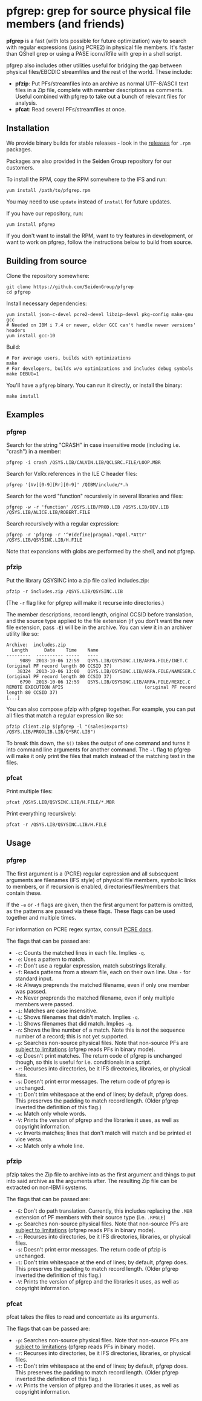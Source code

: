 # pfgrep: grep for source physical file members (and friends)

**pfgrep** is a fast (with lots possible for future optimization) way to search
with regular expressions (using PCRE2) in physical file members. It's faster
than QShell grep or using a PASE iconv/Rfile with grep in a shell script.

pfgrep also includes other utilities useful for bridging the gap between
physical files/EBCDIC streamfiles and the rest of the world. These include:

* **pfzip**: Put PFs/streamfiles into an archive as normal UTF-8/ASCII text
  files in a Zip file, complete with member descriptions as comments. Useful
  combined with pfgrep to take out a bunch of relevant files for analysis.
* **pfcat**: Read several PFs/streamfiles at once.

## Installation

We provide binary builds for stable releases - look in the [releases][releases]
for `.rpm` packages.

Packages are also provided in the Seiden Group repository for our customers.

To install the RPM, copy the RPM somewhere to the IFS and run:

```shell
yum install /path/to/pfgrep.rpm
```

You may need to use `update` instead of `install` for future updates.

If you have our repository, run:

```shell
yum install pfgrep
```

If you don't want to install the RPM, want to try features in development, or
want to work on pfgrep, follow the instructions below to build from source.

## Building from source

Clone the repository somewhere:

```shell
git clone https://github.com/SeidenGroup/pfgrep
cd pfgrep
```

Install necessary dependencies:

```shell
yum install json-c-devel pcre2-devel libzip-devel pkg-config make-gnu gcc
# Needed on IBM i 7.4 or newer, older GCC can't handle newer versions' headers
yum install gcc-10
```

Build:

```shell
# For average users, builds with optimizations
make
# For developers, builds w/o optimizations and includes debug symbols
make DEBUG=1
```

You'll have a `pfgrep` binary. You can run it directly, or install the binary:

```shell
make install
```

## Examples

### pfgrep

Search for the string "CRASH" in case insensitive mode (including i.e. "crash")
in a member:

```shell
pfgrep -i crash /QSYS.LIB/CALVIN.LIB/QCLSRC.FILE/LOOP.MBR
```

Search for VxRx references in the ILE C header files:

```shell
pfgrep '[Vv][0-9][Rr][0-9]' /QIBM/include/*.h
```

Search for the word "function" recursively in several libraries and files:

```shell
pfgrep -w -r 'function' /QSYS.LIB/PROD.LIB /QSYS.LIB/DEV.LIB /QSYS.LIB/ALICE.LIB/ROBERT.FILE
```

Search recursively with a regular expression:

```shell
pfgrep -r 'pfgrep -r '^#(define|pragma).*Qp0l.*Attr' /QSYS.LIB/QSYSINC.LIB/H.FILE
```

Note that expansions with globs are performed by the shell, and not pfgrep.

### pfzip

Put the library QSYSINC into a zip file called includes.zip:

```shell
pfzip -r includes.zip /QSYS.LIB/QSYSINC.LIB
```

(The `-r` flag like for pfgrep will make it recurse into directories.)

The member descriptions, record length, original CCSID before translation, and
the source type applied to the file extension (if you don't want the new file
extension, pass `-E`) will be in the archive. You can view it in an archiver
utility like so:

```
Archive:  includes.zip
  Length      Date    Time    Name
---------  ---------- -----   ----
     9089  2013-10-06 12:59   QSYS.LIB/QSYSINC.LIB/ARPA.FILE/INET.C
(original PF record length 80 CCSID 37)
    38324  2013-10-06 13:00   QSYS.LIB/QSYSINC.LIB/ARPA.FILE/NAMESER.C
(original PF record length 80 CCSID 37)
     6790  2013-10-06 12:59   QSYS.LIB/QSYSINC.LIB/ARPA.FILE/REXEC.C
REMOTE EXECUTION APIS                              (original PF record length 80 CCSID 37)
[...]
```

You can also compose pfzip with pfgrep together. For example, you can put all
files that match a regular expression like so:

```shell
pfzip client.zip $(pfgrep -l "(sales|exports) /QSYS.LIB/PRODLIB.LIB/Q*SRC.LIB")
```

To break this down, the `$()` takes the output of one command and turns it into
command line arguments for another command. The `-l` flag to pfgrep will make it
only print the files that match instead of the matching text in the files.

### pfcat

Print multiple files:

```shell
pfcat /QSYS.LIB/QSYSINC.LIB/H.FILE/*.MBR
```

Print everything recursively:

```shell
pfcat -r /QSYS.LIB/QSYSINC.LIB/H.FILE
```

## Usage

### pfgrep

The first argument is a (PCRE) regular expression and all subsequent arguments
are filenames (IFS style) of physical file members, symbolic links to members,
or if recursion is enabled, directories/files/members that contain these.

If the `-e` or `-f` flags are given, then the first argument for pattern is
omitted, as the patterns are passed via these flags. These flags can be used
together and multiple times.

For information on PCRE regex syntax, consult [PCRE docs][pcre2syntax].

The flags that can be passed are:

* `-c`: Counts the matched lines in each file. Implies `-q`.
* `-e`: Uses a pattern to match.
* `-F`: Don't use a regular expression, match substrings literally.
* `-f`: Reads patterns from a stream file, each on their own line. Use `-` for standard input.
* `-H`: Always preprends the matched filename, even if only one member was passed.
* `-h`: Never preprends the matched filename, even if only multiple members were passed.
* `-i`: Matches are case insensitive.
* `-L`: Shows filenames that didn't match. Implies `-q`.
* `-l`: Shows filenames that did match. Implies `-q`.
* `-n`: Shows the line number of a match. Note this is *not* the sequence number of a record; this is not yet supported.
* `-p`: Searches non-source physical files. Note that non-source PFs are [subject to limitations][qsyslib-limits] (pfgrep reads PFs in binary mode).
* `-q`: Doesn't print matches. The return code of pfgrep is unchanged though, so this is useful for i.e. conditionals in a script.
* `-r`: Recurses into directories, be it IFS directories, libraries, or physical files.
* `-s`: Doesn't print error messages. The return code of pfgrep is unchanged.
* `-t`: Don't trim whitespace at the end of lines; by default, pfgrep does. This preserves the padding to match record length. (Older pfgrep inverted the definition of this flag.)
* `-w`: Match only whole words.
* `-V`: Prints the version of pfgrep and the libraries it uses, as well as copyright information.
* `-v`: Inverts matches; lines that don't match will match and be printed et vice versa.
* `-x`: Match only a whole line.

### pfzip

pfzip takes the Zip file to archive into as the first argument and things to put
into said archive as the arguments after. The resulting Zip file can be extracted
on non-IBM i systems.

The flags that can be passed are:

* `-E`: Don't do path translation. Currently, this includes replacing the `.MBR`
extension of PF members with their source type (i.e. `.RPGLE`)
* `-p`: Searches non-source physical files. Note that non-source PFs are [subject to limitations][qsyslib-limits] (pfgrep reads PFs in binary mode).
* `-r`: Recurses into directories, be it IFS directories, libraries, or physical files.
* `-s`: Doesn't print error messages. The return code of pfzip is unchanged.
* `-t`: Don't trim whitespace at the end of lines; by default, pfgrep does. This preserves the padding to match record length. (Older pfgrep inverted the definition of this flag.)
* `-V`: Prints the version of pfgrep and the libraries it uses, as well as copyright information.

### pfcat

pfcat takes the files to read and concentate as its arguments.

The flags that can be passed are:

* `-p`: Searches non-source physical files. Note that non-source PFs are [subject to limitations][qsyslib-limits] (pfgrep reads PFs in binary mode).
* `-r`: Recurses into directories, be it IFS directories, libraries, or physical files.
* `-t`: Don't trim whitespace at the end of lines; by default, pfgrep does. This preserves the padding to match record length. (Older pfgrep inverted the definition of this flag.)
* `-V`: Prints the version of pfgrep and the libraries it uses, as well as copyright information.

[pcre2syntax]: https://www.pcre.org/current/doc/html/pcre2syntax.html
[qsyslib-limits]: https://www.ibm.com/docs/en/i/7.5?topic=qsyslib-file-handling-restrictions-in-file-system
[releases]: https://github.com/SeidenGroup/pfgrep/releases
